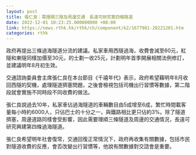 ```yaml
---
layout: post
title: 張仁良：需理順三隧及周邊交通　長遠可研究第四條隧道
date: 2022-12-01 10:23:25.000000000 +08:00
link: https://news.rthk.hk/rthk/ch/component/k2/1677981-20221201.htm
categories: rthk
---
```


政府再提出三條過海隧道分流的建議。私家車用西隧過海，收費會減至60元，紅隧和東隧同樣加價至30元，的士劃一收25元，計劃明年首季開展相關法例修訂，並建議明年8月初生效。

交通諮詢委員會主席張仁良在本台節目《千禧年代》表示，政府希望藉明年8月收回西隧的契機，處理隧道擠塞問題，之後會檢視包括司機出行習慣等數據，第二階段就會實施不同時段不同收費的做法。

張仁良說過去10年，私家車佔過海隧道的車輛數目由5成增至6成，繁忙時間載客量每小時約6000人，只佔巴士的十分之一，與鐵路相比更只佔約3%。除了隧道擠塞，周邊道路同樣會受影響，因此需要理順三條隧道及周邊的交通情況，長遠可研究興建第四條過海隧道。

張仁良希望明年社會復常，交通回復正常情況下，政府再收集有關數據，包括市民對隧道收費的反應，會否改變出行習慣等，他說有關數據對交諮會是重要。
